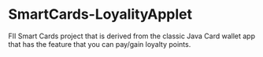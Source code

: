 # SmartCards-LoyalityApplet
FII Smart Cards project that is derived from the classic Java Card wallet app that has the feature that you can pay/gain loyalty points.
